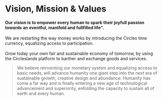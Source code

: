 # Vision, Mission & Values

#### Our vision is to empower every human to spark their joyfull passion towards an eventful, manifold and fullfilled life".&#x20;

We are restarting the way money works by introducing the Circles time currency, equalizing access to participation.\
\
Grow today your own fair and sustainable economy of tomorrow, by using the Circleslands platform to barther and exchange goods and services.

> We believe reinventing our monetary system and equalizing access to basic needs, will advance humanity one giant step into the next era of sustainable growth, creative design and abundance. Humanity has come a far way and is finally entering a new age of technological advancement and superiority, enfolding the capacity to sustain all of earth and every human.

####
